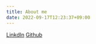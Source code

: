 ```yaml
---
title: About me
date: 2022-09-17T12:23:37+09:00
---
```


[LinkdIn](https://www.linkedin.com/in/hancheol-choi/) 
[Github](https://github.com/elton-choi)